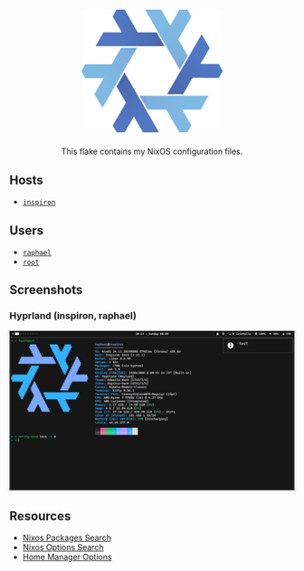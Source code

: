 <div align="center">
    <h1>
      <img width="250" src="./docs/logo.png" />
    </h1>
    <p>This flake contains my NixOS configuration files.</p>
</div>

## Hosts

- [`inspiron`](./hosts/inspiron/README.md)

## Users

- [`raphael`](./hosts/common/users/raphael/README.md)
- [`root`](./hosts/common/users/root/README.md)

## Screenshots

### Hyprland (inspiron, raphael)

![hyprland.png](./docs/hyprland_inspiron-raphael.png)

## Resources

- [Nixos Packages Search](https://search.nixos.org/packages)
- [Nixos Options Search](https://search.nixos.org/options)
- [Home Manager Options](https://home-manager-options.extranix.com)
